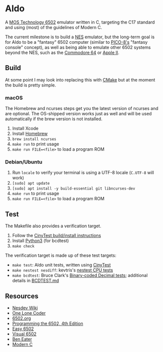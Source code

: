 # Aldo

A [MOS Technology 6502](https://en.wikipedia.org/wiki/MOS_Technology_6502) emulator written in C, targeting the C17 standard and using (most) of the guidelines of Modern C.

The current milestone is to build a [NES](https://en.wikipedia.org/wiki/Nintendo_Entertainment_System) emulator, but the long-term goal is for Aldo to be a "fantasy" 6502 computer (similar to [PICO-8's](https://www.lexaloffle.com/pico-8.php) "fantasy console" concept), as well as being able to emulate other 6502 systems beyond the NES, such as the [Commodore 64](https://en.wikipedia.org/wiki/Commodore_64) or [Apple II](https://en.wikipedia.org/wiki/Apple_II).

## Build

At some point I may look into replacing this with [CMake](https://cmake.org) but at the moment the build is pretty simple.

### macOS

The Homebrew and ncurses steps get you the latest version of ncurses and are optional. The OS-shipped version works just as well and will be used automatically if the brew version is not installed.

1. Install Xcode
2. Install [Homebrew](https://brew.sh)
3. `brew install ncurses`
4. `make run` to print usage
5. `make run FILE=<file>` to load a program ROM

### Debian/Ubuntu

1. Run `locale` to verify your terminal is using a UTF-8 locale (`C.UTF-8` will work)
2. `[sudo] apt update`
3. `[sudo] apt install -y build-essential git libncurses-dev`
4. `make run` to print usage
5. `make run FILE=<file>` to load a program ROM

## Test

The Makefile also provides a verification target.

1. Follow the [CinyTest build/install instructions](https://github.com/drmonkeysee/CinyTest#build-cinytest)
2. Install [Python3](https://www.python.org) (for bcdtest)
3. `make check`

The verification target is made up of these test targets:

- `make test`: Aldo unit tests, written using [CinyTest](https://github.com/drmonkeysee/CinyTest)
- `make nestest nesdiff`: kevtris's [nestest CPU tests](https://wiki.nesdev.org/w/index.php?title=Emulator_tests)
- `make bcdtest`: Bruce Clark's [Binary-coded Decimal tests](http://6502.org/tutorials/decimal_mode.html); additional details in [BCDTEST.md](test/BCDTEST.md)

## Resources

- [Nesdev Wiki](https://wiki.nesdev.org/w/index.php?title=Nesdev_Wiki)
- [One Lone Coder](https://www.youtube.com/c/javidx9)
- [6502.org](http://6502.org)
- [Programming the 6502, 4th Edition](https://archive.org/details/Programming_the_6502_OCR)
- [Easy 6502](https://skilldrick.github.io/easy6502/)
- [Visual 6502](http://visual6502.org)
- [Ben Eater](https://eater.net)
- [Modern C](https://modernc.gforge.inria.fr)
